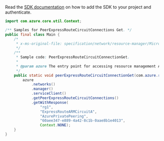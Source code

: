 Read the [SDK documentation](https://github.com/Azure/azure-sdk-for-java/blob/azure-resourcemanager_2.13.0/sdk/resourcemanager/azure-resourcemanager/README.md) on how to add the SDK to your project and authenticate.

```java
import com.azure.core.util.Context;

/** Samples for PeerExpressRouteCircuitConnections Get. */
public final class Main {
    /*
     * x-ms-original-file: specification/network/resource-manager/Microsoft.Network/stable/2021-05-01/examples/PeerExpressRouteCircuitConnectionGet.json
     */
    /**
     * Sample code: PeerExpressRouteCircuitConnectionGet.
     *
     * @param azure The entry point for accessing resource management APIs in Azure.
     */
    public static void peerExpressRouteCircuitConnectionGet(com.azure.resourcemanager.AzureResourceManager azure) {
        azure
            .networks()
            .manager()
            .serviceClient()
            .getPeerExpressRouteCircuitConnections()
            .getWithResponse(
                "rg1",
                "ExpressRouteARMCircuitA",
                "AzurePrivatePeering",
                "60aee347-e889-4a42-8c1b-0aae8b1e4013",
                Context.NONE);
    }
}
```
